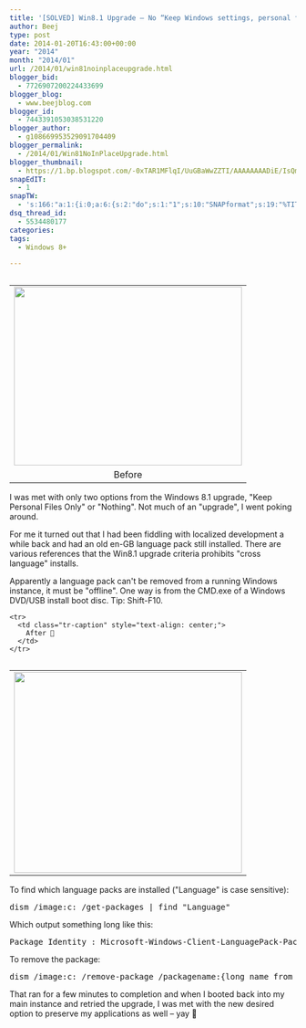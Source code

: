 ```yaml
---
title: '[SOLVED] Win8.1 Upgrade – No “Keep Windows settings, personal files, and apps” option'
author: Beej
type: post
date: 2014-01-20T16:43:00+00:00
year: "2014"
month: "2014/01"
url: /2014/01/win81noinplaceupgrade.html
blogger_bid:
  - 7726907200224433699
blogger_blog:
  - www.beejblog.com
blogger_id:
  - 7443391053038531220
blogger_author:
  - g108669953529091704409
blogger_permalink:
  - /2014/01/Win81NoInPlaceUpgrade.html
blogger_thumbnail:
  - https://1.bp.blogspot.com/-0xTAR1MFlqI/UuGBaWwZZTI/AAAAAAAADiE/IsQmRuCsdxM/s1600/before.png
snapEdIT:
  - 1
snapTW:
  - 's:166:"a:1:{i:0;a:6:{s:2:"do";s:1:"1";s:10:"SNAPformat";s:19:"%TITLE% - %EXCERPT%";s:8:"attchImg";s:1:"1";s:9:"isAutoImg";s:1:"A";s:8:"imgToUse";s:0:"";s:4:"doTW";s:1:"1";}}";'
dsq_thread_id:
  - 5534480177
categories:
tags:
  - Windows 8+

---
```

<table cellpadding="0" cellspacing="0" class="tr-caption-container" style="float: right; margin-left: 1em; text-align: right;">
  <tr>
    <td style="text-align: center;">
      <a href="https://www.BeejBlog.com/wp-content/uploads/2014/01/before.png" imageanchor="1" style="clear: right; margin-bottom: 1em; margin-left: auto; margin-right: auto;"><img border="0" height="313" src="https://www.BeejBlog.com/wp-content/uploads/2014/01/before.png" width="400" /></a>
    </td>
  </tr>
  
  <tr>
    <td class="tr-caption" style="text-align: center;">
      Before
    </td>
  </tr>
</table>

I was met with only two options from the Windows 8.1 upgrade, "Keep Personal Files Only" or "Nothing". Not much of an "upgrade", I went poking around.

For me it turned out that I had been fiddling with localized development a while back and had an old en-GB language pack still installed. There are various references that the Win8.1 upgrade criteria prohibits "cross language" installs.

Apparently a language pack can't be removed from a running Windows instance, it must be "offline". One way is from the CMD.exe of a Windows DVD/USB install boot disc. Tip: Shift-F10.

<div id="irc_mimg">
  <table cellpadding="0" cellspacing="0" class="tr-caption-container" style="float: left; text-align: right;">
    <tr>
      <td style="text-align: center;">
        <a data-ved="0CAUQjRw" href="https://www.google.com/url?sa=i&rct=j&q=&esrc=s&source=images&cd=&docid=-v5uE1-SNET-OM&tbnid=gvewjCgwRmJdKM:&ved=0CAUQjRw&url=http%3A%2F%2Fblogs.dirteam.com%2Fblogs%2Fdavestork%2Farchive%2F2013%2F11%2F19%2Fwindows-8-1-enterprise-upgrade-you-can-t-keep-apps.aspx&ei=AlHdUoD7GOrisASRhICYAw&bvm=bv.59568121,d.eW0&psig=AFQjCNHRhB9xY2K4NMzvryI764-AhuvbPg&ust=1390322304330627" id="irc_mil" style="border: 0px none; clear: left; margin-bottom: 1em; margin-left: auto; margin-right: auto;"><img class="irc_mut" height="352" id="irc_mi" src="https://www.BeejBlog.com/wp-content/uploads/2014/01/After.png" style="margin-top: 0px;" width="400" /></a>
      </td>
    </tr>
    
    <tr>
      <td class="tr-caption" style="text-align: center;">
        After 🙂
      </td>
    </tr>
  </table>
</div>

To find which language packs are installed ("Language" is case sensitive):

<pre class="prettyprint">dism /image:c: /get-packages | find "Language"</pre>

Which output something long like this:

<pre class="prettyprint none">Package Identity : Microsoft-Windows-Client-LanguagePack-Package~31bf3856ad364e35~amd64~en-GB~6.2.9200.16384</pre>

To remove the package:

<pre class="prettyprint">dism /image:c: /remove-package /packagename:{long_name_from_above_output}</pre>

That ran for a few minutes to completion and when I booted back into my main instance and retried the upgrade, I was met with the new desired option to preserve my applications as well &#8211; yay 🙂